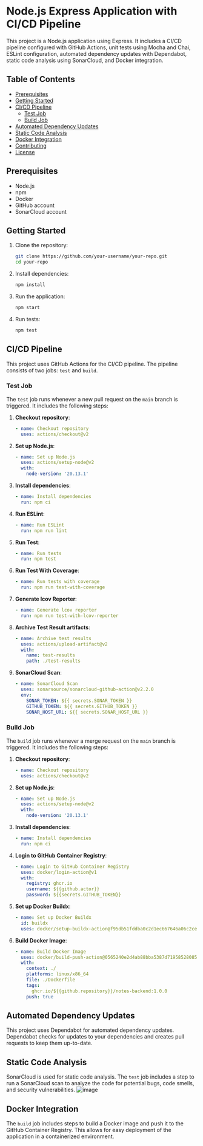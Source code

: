 # Node.js Express Application with CI/CD Pipeline

This project is a Node.js application using Express. It includes a CI/CD pipeline configured with GitHub Actions, unit tests using Mocha and Chai, ESLint configuration, automated dependency updates with Dependabot, static code analysis using SonarCloud, and Docker integration.

## Table of Contents

- [Prerequisites](#prerequisites)
- [Getting Started](#getting-started)
- [CI/CD Pipeline](#cicd-pipeline)
  - [Test Job](#test-job)
  - [Build Job](#build-job)
- [Automated Dependency Updates](#automated-dependency-updates)
- [Static Code Analysis](#static-code-analysis)
- [Docker Integration](#docker-integration)
- [Contributing](#contributing)
- [License](#license)

## Prerequisites

- Node.js
- npm
- Docker
- GitHub account
- SonarCloud account

## Getting Started

1. Clone the repository:
    ```bash
    git clone https://github.com/your-username/your-repo.git
    cd your-repo
    ```

2. Install dependencies:
    ```bash
    npm install
    ```

3. Run the application:
    ```bash
    npm start
    ```

4. Run tests:
    ```bash
    npm test
    ```

## CI/CD Pipeline

This project uses GitHub Actions for the CI/CD pipeline. The pipeline consists of two jobs: `test` and `build`.

### Test Job

The `test` job runs whenever a new pull request on the `main` branch is triggered. It includes the following steps:

1. **Checkout repository**:
    ```yaml
    - name: Checkout repository
      uses: actions/checkout@v2
    ```

2. **Set up Node.js**:
    ```yaml
    - name: Set up Node.js
      uses: actions/setup-node@v2
      with:
        node-version: '20.13.1'
    ```

3. **Install dependencies**:
    ```yaml
    - name: Install dependencies
      run: npm ci
    ```

4. **Run ESLint**:
    ```yaml
    - name: Run ESLint
      run: npm run lint
    ```

5. **Run Test**:
    ```yaml
    - name: Run tests
      run: npm test
    ```

6. **Run Test With Coverage**:
    ```yaml
    - name: Run tests with coverage
      run: npm run test-with-coverage
    ```

7. **Generate lcov Reporter**:
    ```yaml
    - name: Generate lcov reporter
      run: npm run test-with-lcov-reporter
    ```

8. **Archive Test Result artifacts**:
    ```yaml
    - name: Archive test results
      uses: actions/upload-artifact@v2
      with:
        name: test-results
        path: ./test-results
    ```

9. **SonarCloud Scan**:
    ```yaml
    - name: SonarCloud Scan
      uses: sonarsource/sonarcloud-github-action@v2.2.0
      env:
        SONAR_TOKEN: ${{ secrets.SONAR_TOKEN }}
        GITHUB_TOKEN: ${{ secrets.GITHUB_TOKEN }}
        SONAR_HOST_URL: ${{ secrets.SONAR_HOST_URL }}
    ```

### Build Job

The `build` job runs whenever a merge request on the `main` branch is triggered. It includes the following steps:

1. **Checkout repository**:
    ```yaml
    - name: Checkout repository
      uses: actions/checkout@v2
    ```

2. **Set up Node.js**:
    ```yaml
    - name: Set up Node.js
      uses: actions/setup-node@v2
      with:
        node-version: '20.13.1'
    ```

3. **Install dependencies**:
    ```yaml
    - name: Install dependencies
      run: npm ci
    ```

4. **Login to GitHub Container Registry**:
    ```yaml
    - name: Login to GitHub Container Registry
      uses: docker/login-action@v1
      with:
        registry: ghcr.io
        username: ${{github.actor}}
        password: ${{secrets.GITHUB_TOKEN}}
    ```

5. **Set up Docker Buildx**:
    ```yaml
    - name: Set up Docker Buildx
      id: buildx
      uses: docker/setup-buildx-action@f95db51fddba0c2d1ec667646a06c2ce06100226 # v3
    ```

6. **Build Docker Image**:
    ```yaml
    - name: Build Docker Image
      uses: docker/build-push-action@0565240e2d4ab88bba5387d719585280857ece09 # v5
      with:
        context: ./
        platforms: linux/x86_64
        file: ./Dockerfile
        tags: 
          ghcr.io/${{github.repository}}/notes-backend:1.0.0
        push: true
    ```

## Automated Dependency Updates

This project uses Dependabot for automated dependency updates. Dependabot checks for updates to your dependencies and creates pull requests to keep them up-to-date.

## Static Code Analysis

SonarCloud is used for static code analysis. The `test` job includes a step to run a SonarCloud scan to analyze the code for potential bugs, code smells, and security vulnerabilities.
![image](https://github.com/hamidreza-ygh8/fhb-assignment-backend/assets/143938782/d9c6afdc-d3ec-47fe-99d5-dc4352738456)

## Docker Integration

The `build` job includes steps to build a Docker image and push it to the GitHub Container Registry. This allows for easy deployment of the application in a containerized environment.



